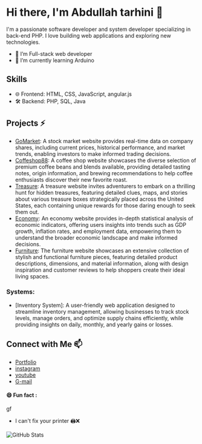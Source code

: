 # Hi there, I'm Abdullah tarhini 👋
I'm a passionate software developer and system developer specializing in back-end PHP. I love building web applications and exploring new technologies.
- 👀 I’m Full-stack web developer
- 🌱 I’m currently learning Arduino
## Skills
- 🌐 Frontend: HTML, CSS, JavaScript, angular.js
- 🛠️ Backend: PHP, SQL, Java
## Projects ⚡
- [GoMarket](https://gomarket.rf.gd): A stock market website provides real-time data on company shares, including current prices, historical performance, and market trends, enabling investors to make informed trading decisions.
- [Coffeshop88](https://coffeshop88.tiiny.site): A coffee shop website showcases the diverse selection of premium coffee beans and blends available, providing detailed tasting notes, origin information, and brewing recommendations to help coffee enthusiasts discover their new favorite roast.
- [Treasure](http://abtarhini-treasure.rf.gd): A treasure website invites adventurers to embark on a thrilling hunt for hidden treasures, featuring detailed clues, maps, and stories about various treasure boxes strategically placed across the United States, each containing unique rewards for those daring enough to seek them out.
- [Economy](https://economy.tiiny.site/): An economy website provides in-depth statistical analysis of economic indicators, offering users insights into trends such as GDP growth, inflation rates, and employment data, empowering them to understand the broader economic landscape and make informed decisions.
- [Furniture](https://furniture49.tiiny.site): The furniture website showcases an extensive collection of stylish and functional furniture pieces, featuring detailed product descriptions, dimensions, and material information, along with design inspiration and customer reviews to help shoppers create their ideal living spaces.
### Systems:
- [Inventory System]: A user-friendly web application designed to streamline inventory management, allowing businesses to track stock levels, manage orders, and optimize supply chains efficiently, while providing insights on daily, monthly, and yearly gains or losses. 
## Connect with Me 📫
- [Portfolio](https://abdullahtarhini-portfolio.rf.gd)
- [instagram](https://www.instagram.com/web_developer.tarhini/)
- [youtube](www.youtube.com/@abdullahtarhini-k5u)
- [G-mail](abdullahtarhini55@gmail.com)
#### 😄 Fun fact : 
gf
- I can't fix your printer 🖨️❌

![GitHub Stats](https://github-readme-stats.vercel.app/api?username=TAR-MULTIPLEXER&show_icons=true)
<!---
TAR-MULTIPLEXER/TAR-MULTIPLEXER is a ✨ special ✨ repository because its `README.md` (this file) appears on your GitHub profile.
You can click the Preview link to take a look at your changes.
--->
